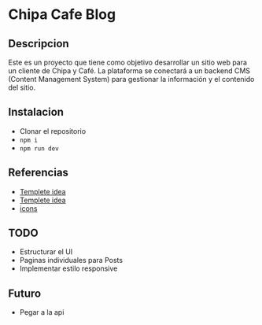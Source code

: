 # Chipa Cafe Blog

## Descripcion

Este es un proyecto que tiene como objetivo desarrollar un sitio web para un cliente de Chipa y Café. La plataforma se conectará a un backend CMS (Content Management System) para gestionar la información y el contenido del sitio.

## Instalacion

- Clonar el repositorio
- `npm i`
- `npm run dev`

## Referencias 

- [Templete idea](https://next-blog-wordpress.vercel.app/)
- [Templete idea](https://tailwind-nextjs-starter-blog.vercel.app/)
- [icons](https://iconoir.com/)

## TODO

- Estructurar el UI
- Paginas individuales para Posts
- Implementar estilo responsive

## Futuro
- Pegar a la api
